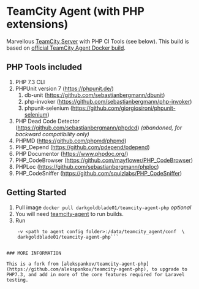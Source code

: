 # TeamCity Agent (with PHP extensions) 

Marvellous [TeamCity Server](https://jetbrains.ru/products/teamcity/) with PHP CI Tools (see below). This build is based on [official TeamCity Agent Docker build](https://hub.docker.com/r/jetbrains/teamcity-agent/). 

## PHP Tools included

1. PHP 7.3 CLI
1. PHPUnit version 7 (https://phpunit.de/)
    1. db-unit (https://github.com/sebastianbergmann/dbunit)
    1. php-invoker (https://github.com/sebastianbergmann/php-invoker)
    1. phpunit-selenium (https://github.com/giorgiosironi/phpunit-selenium)
1. PHP Dead Code Detector (https://github.com/sebastianbergmann/phpdcd) _(abandoned, for backward compatibility only)_
1. PHPMD (https://github.com/phpmd/phpmd)
1. PHP_Depend (https://github.com/pdepend/pdepend)
1. PHP Documentor (https://www.phpdoc.org/)
1. PHP_CodeBrowser (https://github.com/mayflower/PHP_CodeBrowser)
1. PHPLoc (https://github.com/sebastianbergmann/phploc)
1. PHP_CodeSniffer (https://github.com/squizlabs/PHP_CodeSniffer)

## Getting Started

1. Pull image ```docker pull darkgoldblade01/teamcity-agent-php``` _optional_
1. You will need [teamcity-agent](https://hub.docker.com/r/jetbrains/teamcity-server/) to run builds. 
1. Run 
```docker run -itde --privileged --name=teamcity-php-1 SERVER_URL="http://localhost:8111"  \ 
    -v <path to agent config folder>:/data/teamcity_agent/conf  \      
    darkgoldblade01/teamcity-agent-php```


### MORE INFORMATION

This is a fork from [alekspankov/teamcity-agent-php](https://github.com/alekspankov/teamcity-agent-php), to upgrade to PHP7.3, and add in more of the core features required for Laravel testing.
